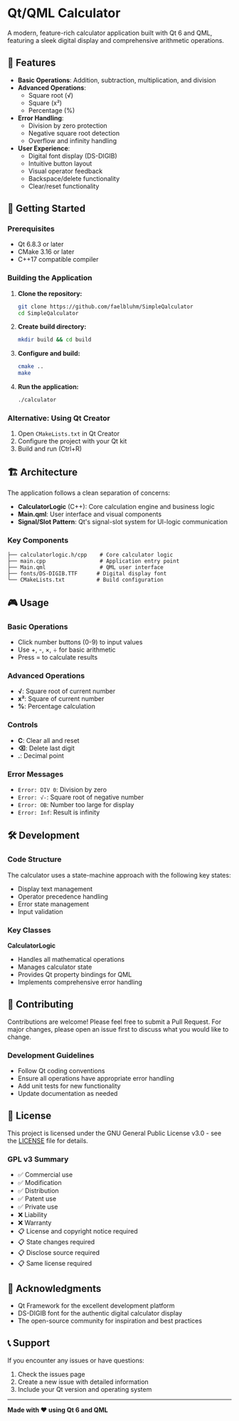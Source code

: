 # Qt/QML Calculator

A modern, feature-rich calculator application built with Qt 6 and QML, featuring a sleek digital display and comprehensive arithmetic operations.

## 🌟 Features

- **Basic Operations**: Addition, subtraction, multiplication, and division
- **Advanced Operations**: 
  - Square root (√)
  - Square (x²)
  - Percentage (%)
- **Error Handling**: 
  - Division by zero protection
  - Negative square root detection
  - Overflow and infinity handling
- **User Experience**:
  - Digital font display (DS-DIGIB)
  - Intuitive button layout
  - Visual operator feedback
  - Backspace/delete functionality
  - Clear/reset functionality

## 🚀 Getting Started

### Prerequisites

- Qt 6.8.3 or later
- CMake 3.16 or later
- C++17 compatible compiler

### Building the Application

1. **Clone the repository:**
   ```bash
   git clone https://github.com/faelbluhm/SimpleQalculator
   cd SimpleQalculator
   ```

2. **Create build directory:**
   ```bash
   mkdir build && cd build
   ```

3. **Configure and build:**
   ```bash
   cmake ..
   make
   ```

4. **Run the application:**
   ```bash
   ./calculator
   ```

### Alternative: Using Qt Creator

1. Open `CMakeLists.txt` in Qt Creator
2. Configure the project with your Qt kit
3. Build and run (Ctrl+R)

## 🏗️ Architecture

The application follows a clean separation of concerns:

- **CalculatorLogic** (C++): Core calculation engine and business logic
- **Main.qml**: User interface and visual components
- **Signal/Slot Pattern**: Qt's signal-slot system for UI-logic communication

### Key Components

```
├── calculatorlogic.h/cpp    # Core calculator logic
├── main.cpp                 # Application entry point
├── Main.qml                 # QML user interface
├── fonts/DS-DIGIB.TTF      # Digital display font
└── CMakeLists.txt          # Build configuration
```

## 🎮 Usage

### Basic Operations
- Click number buttons (0-9) to input values
- Use +, -, ×, ÷ for basic arithmetic
- Press = to calculate results

### Advanced Operations
- **√**: Square root of current number
- **x²**: Square of current number
- **%**: Percentage calculation

### Controls
- **C**: Clear all and reset
- **⌫**: Delete last digit
- **.**: Decimal point

### Error Messages
- `Error: DIV 0`: Division by zero
- `Error: √-`: Square root of negative number
- `Error: OB`: Number too large for display
- `Error: Inf`: Result is infinity

## 🛠️ Development

### Code Structure

The calculator uses a state-machine approach with the following key states:
- Display text management
- Operator precedence handling
- Error state management
- Input validation

### Key Classes

**CalculatorLogic**
- Handles all mathematical operations
- Manages calculator state
- Provides Qt property bindings for QML
- Implements comprehensive error handling

## 🤝 Contributing

Contributions are welcome! Please feel free to submit a Pull Request. For major changes, please open an issue first to discuss what you would like to change.

### Development Guidelines
- Follow Qt coding conventions
- Ensure all operations have appropriate error handling
- Add unit tests for new functionality
- Update documentation as needed

## 📝 License

This project is licensed under the GNU General Public License v3.0 - see the [LICENSE](LICENSE) file for details.

### GPL v3 Summary
- ✅ Commercial use
- ✅ Modification
- ✅ Distribution
- ✅ Patent use
- ✅ Private use
- ❌ Liability
- ❌ Warranty
- 📋 License and copyright notice required
- 📋 State changes required
- 📋 Disclose source required
- 📋 Same license required

## 🙏 Acknowledgments

- Qt Framework for the excellent development platform
- DS-DIGIB font for the authentic digital calculator display
- The open-source community for inspiration and best practices

## 📞 Support

If you encounter any issues or have questions:
1. Check the issues page
2. Create a new issue with detailed information
3. Include your Qt version and operating system

---

**Made with ❤️ using Qt 6 and QML**
